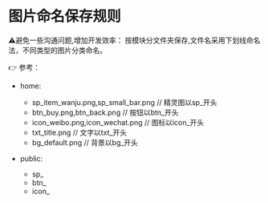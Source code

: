# 图片命名保存规则
⚠️避免一些沟通问题,增加开发效率： 按模块分文件夹保存,文件名采用下划线命名法，不同类型的图片分类命名。

👉 参考：

* home:
	+ sp\_item\_wanju.png,sp\_small\_bar.png // 精灵图以sp_开头
	+ btn\_buy.png,btn\_back.png // 按钮以btn_开头
	+ icon\_weibo.png,icon\_wechat.png // 图标以icon_开头
	+ txt\_title.png // 文字以txt_开头
	+ bg\_default.png // 背景以bg_开头
	
* public:
	- sp_
	- btn_
	- icon_